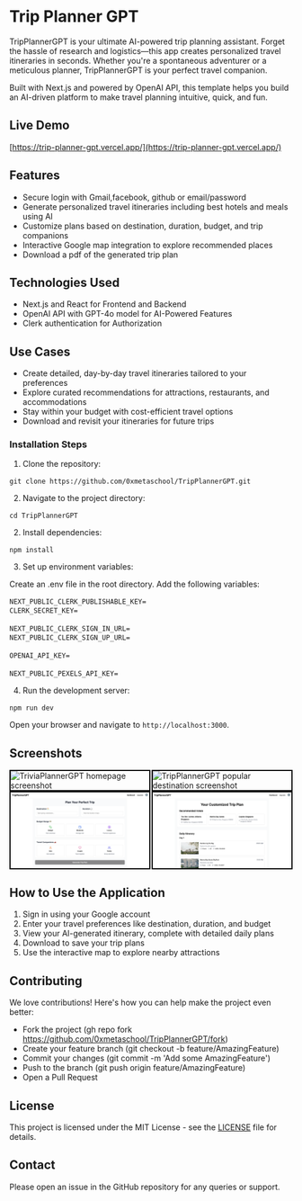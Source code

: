 # Trip Planner GPT
TripPlannerGPT is your ultimate AI-powered trip planning assistant. Forget the hassle of research and logistics—this app creates personalized travel itineraries in seconds. Whether you're a spontaneous adventurer or a meticulous planner, TripPlannerGPT is your perfect travel companion.

Built with Next.js and powered by OpenAI API, this template helps you build an AI-driven platform to make travel planning intuitive, quick, and fun.


## Live Demo

[https://trip-planner-gpt.vercel.app/](https://trip-planner-gpt.vercel.app/)

## Features

- Secure login with Gmail,facebook, github or email/password
- Generate personalized travel itineraries including best hotels and meals using AI
- Customize plans based on destination, duration, budget, and trip companions
- Interactive Google map integration to explore recommended places
- Download a pdf of the generated trip plan

## Technologies Used

- Next.js and React for Frontend and Backend
- OpenAI API with GPT-4o model for AI-Powered Features
- Clerk authentication for Authorization

## Use Cases

- Create detailed, day-by-day travel itineraries tailored to your preferences
- Explore curated recommendations for attractions, restaurants, and accommodations
- Stay within your budget with cost-efficient travel options
- Download and revisit your itineraries for future trips

### Installation Steps

1. Clone the repository:
 
```
git clone https://github.com/0xmetaschool/TripPlannerGPT.git
```

2. Navigate to the project directory:
```
cd TripPlannerGPT
```

2. Install dependencies:
```
npm install
```

3. Set up environment variables:

Create an .env file in the root directory. Add the following variables:
```
NEXT_PUBLIC_CLERK_PUBLISHABLE_KEY=
CLERK_SECRET_KEY=

NEXT_PUBLIC_CLERK_SIGN_IN_URL=
NEXT_PUBLIC_CLERK_SIGN_UP_URL=

OPENAI_API_KEY=

NEXT_PUBLIC_PEXELS_API_KEY=
```

4. Run the development server:
```
npm run dev
```
Open your browser and navigate to `http://localhost:3000`.

## Screenshots

<div style="display: flex; justify-content: space-between;">
  <img src="https://github.com/0xmetaschool/TripPlannerGPT/blob/main/public/public/trip-planner-gpt-template-homepage.png?raw=true" alt="TriviaPlannerGPT homepage screenshot" style="width: 49%; border: 2px solid black;" />
  <img src="https://github.com/0xmetaschool/TripPlannerGPT/blob/main/public/trip-planner-gpt-template-popular-destination.png?raw=true" alt="TripPlannerGPT popular destination screenshot" style="width: 49%; border: 2px solid black;" />
</div>
<div style="display: flex; justify-content: space-between;">
  <img src="https://github.com/0xmetaschool/TripPlannerGPT/blob/main/public/trip-planner-gpt-template-dashboard.png?raw=true" alt="TripPlannerGPT dashboard screenshot" style="width: 49%; border: 2px solid black;" />
  <img src="https://github.com/0xmetaschool/TripPlannerGPT/blob/main/public/trip-planner-gpt-template-custom-trip-plan.png?raw=true" alt="TripPlannerGPT custom trip plan screenshot" style="width: 49%; border: 2px solid black;" />
</div>


## How to Use the Application

1. Sign in using your Google account
2. Enter your travel preferences like destination, duration, and budget
3. View your AI-generated itinerary, complete with detailed daily plans
4. Download to save your trip plans
5. Use the interactive map to explore nearby attractions

## Contributing

We love contributions! Here's how you can help make the project even better:

- Fork the project (gh repo fork https://github.com/0xmetaschool/TripPlannerGPT/fork)
- Create your feature branch (git checkout -b feature/AmazingFeature)
- Commit your changes (git commit -m 'Add some AmazingFeature')
- Push to the branch (git push origin feature/AmazingFeature)
- Open a Pull Request

## License

This project is licensed under the MIT License - see the [LICENSE](https://github.com/0xmetaschool/TripPlannerGPT/blob/main/LICENSE) file for details.

## Contact

Please open an issue in the GitHub repository for any queries or support.
